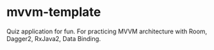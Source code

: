 # mvvm-template
Quiz application for fun. For practicing MVVM architecture with Room, Dagger2, RxJava2, Data Binding.
